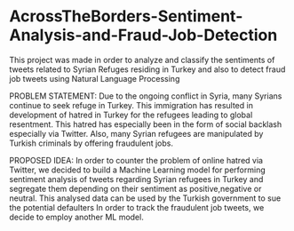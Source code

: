 # AcrossTheBorders-Sentiment-Analysis-and-Fraud-Job-Detection
This project was made in order to analyze and classify the sentiments of tweets related to Syrian Refuges residing in Turkey and also to detect fraud job tweets using Natural Language Processing


PROBLEM STATEMENT:
Due to the ongoing conflict in Syria, many Syrians continue to seek refuge
in Turkey. This immigration has resulted in development of hatred in
Turkey for the refugees leading to global resentment. This hatred has
especially been in the form of social backlash especially via Twitter. Also,
many Syrian refugees are manipulated by Turkish criminals by offering
fraudulent jobs.


PROPOSED IDEA:
In order to counter the problem of online hatred via
Twitter, we decided to build a Machine Learning model
for performing sentiment analysis of tweets regarding
Syrian refugees in Turkey and segregate them
depending on their sentiment as positive,negative or
neutral.
This analysed data can be used by the Turkish
government to sue the potential defaulters
In order to track the fraudulent job tweets, we decide to
employ another ML model.
